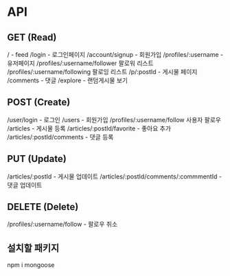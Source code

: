 
# API

## GET (Read)
/ - feed
/login - 로그인페이지
/account/signup - 회원가입
/profiles/:username - 유저페이지
/profiles/:username/follower 팔로워 리스트
/profiles/:username/following 팔로잉 리스트
/p/:postId - 게시물 페이지
/comments - 댓글
/explore - 랜덤게시물 보기

## POST (Create)
/user/login - 로그인
/users - 회원가입 
/profiles/:username/follow 사용자 팔로우
/articles - 게시물 등록
/articles/:postId/favorite - 좋아요 추가
/articles/:postId/comments - 댓글 등록

## PUT (Update)
/articles/:postId - 게시물 업데이트
/articles/:postId/comments/:commmentId - 댓글 업데이트

## DELETE (Delete)
/profiles/:username/follow - 팔로우 취소


## 설치할 패키지
npm i mongoose